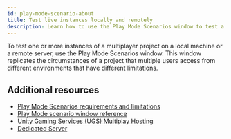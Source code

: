 ```yaml
---
id: play-mode-scenario-about
title: Test live instances locally and remotely
description: Learn how to use the Play Mode Scenarios window to test a multiplayer project
---
```


To test one or more instances of a multiplayer project on a local machine or a remote server, use the Play Mode Scenarios window. This window replicates the circumstances of a project that multiple users access from different environments that have different limitations.

## Additional resources
* [Play Mode Scenarios requirements and limitations](play-mode-scenario-req.md)
* [Play Mode scenario window reference](mppm-reference/play-mode-scenario-window-reference.md)
* [Unity Gaming Services (UGS) Multiplay Hosting](https://docs.unity.com/ugs/en-us/manual/game-server-hosting/manual/welcome-to-multiplay)
* [Dedicated Server](https://docs.unity3d.com/Manual/dedicated-server.html)